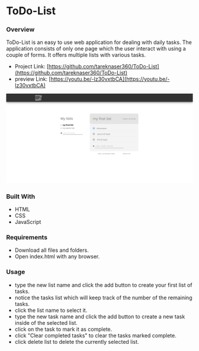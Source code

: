 # ToDo-List



### Overview

ToDo-List is an easy to use web application for dealing with daily tasks. 
The application consists of only one page which the user interact with using a couple of forms.
It offers multiple lists with various tasks.
- Project Link: [https://github.com/tareknaser360/ToDo-List](https://github.com/tareknaser360/ToDo-List)
- preview Link: [https://youtu.be/-lz30vxtbCA](https://youtu.be/-lz30vxtbCA)

![Preview image](/img/preview.jpg)

### Built With

* HTML
* CSS
* JavaScript

### Requirements
- Download all files and folders.
- Open index.html with any browser.

### Usage

- type the new list name and click the add button to create your first list of tasks.
- notice the tasks list which will keep track of the number of the remaining tasks.
- click the list name to select it.
- type the new task name and click the add button to create a new task inside of the selected list.
- click on the task to mark it as complete.
- click "Clear completed tasks" to clear the tasks marked complete.
- click delete list to delete the currently selected list.




